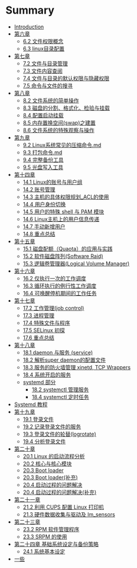 # Summary

* [Introduction](README.md)
* [第六章]()
    * [6.2 文件权限概念](6.2.md)
    * [6.3 linux目录配置](6.3.md)
* [第七章]()
    * [7.2 文件与目录管理](7.2.md)
    * [7.3 文件内容查阅](7.3.md)
    * [7.4 文件与目录的默认权限与隐藏权限](7.4.md)
    * [7.5 命令与文件的搜寻](7.5.md)
* [第八章]()
    * [8.2 文件系统的简单操作](8.2.md)
    * [8.3 磁盘的分割、格式化、检验与挂载](8.3.md)
    * [8.4 配置启动挂载](8.4.md)
    * [8.5 内存置换空间(swap)之建置](8.5.md)
    * [8.6 文件系统的特殊观察与操作](8.6.md)
* [第九章]()
    * [9.2 Linux系统常见的压缩命令.md](9.2.md)
    * [9.3 打包命令.md](9.3.md)
    * [9.4 完整备份工具](9.4.md)
    * [9.5 光盘写入工具](9.5.md)
* [第十四章]()
    * [14.1 Linux的账号与用户组](14.1.md)
    * [14.2 账号管理](14.2.md)
    * [14.3 主机的具体权限规划_ACL的使用](14.3.md)
    * [14.4 用户身份切换](14.4.md)
    * [14.5 用户的特殊 shell 与 PAM 模块](14.5.md)
    * [14.6 Linux主机上的用户信息传递](14.6.md)
    * [14.7 手动新增用户](14.7.md)
    * [14.8 重点总结](14.8.md)
* [第十五章]()
    * [15.1 磁盘配额（Quaota）的应用与实践](15.1.md)
    * [15.2 软件磁盘阵列(Software Raid)](15.2.md)
    * [15.3 逻辑卷管理器(Logical Volume Manager)](15.3.md)
* [第十六章]()
    * [16.2 仅执行一次的工作调度](16.2.md)
    * [16.3 循环执行的例行性工作调度](16.3.md)
    * [16.4 可唤醒停机期间的工作任务](16.4.md)
* [第十七章]()
    * [17.2 工作管理(job control)](17.2.md)
    * [17.3 进程管理](17.3.md)
    * [17.4 特殊文件与程序](17.4.md)
    * [17.5 SELinux 初探](17.5.md)
    * [17.6 重点总结](17.6.md)
* [第十八章]()
    * [18.1 daemon 与服务 (service)](18.1.md)
    * [18.2 解析super daemon的配置文件](18.2.md)
    * [18.3 服务的防火墙管理 xinetd, TCP Wrappers](18.3.md)
    * [18.4 系统开启的服务](18.4.md)
    * [systemd 部分]()
        * [18.2 systemctl 管理服务](systemd\18.2.md)
        * [18.4 systemctl 定时任务](systemd\18.4.md)
* [Systemd 教程](systemd\systemd入门.md)
* [第十九章]()
    * [19.1 登录文件]()
    * [19.2 记录登录文件的服务]()
    * [19.3 登录文件的轮替(logrotate)]()
    * [19.4 分析登录文件]()
* [第二十章]()
    * [20.1 Linux 的启动流程分析](20.1.md)
    * [20.2 核心与核心模块](20.2.md)
    * [20.3 Boot loader](20.3.md)
    * [20.3 Boot loader(补充)](20.3(补充).md)
    * [20.4 启动过程的问题解决](20.4.md)
    * [20.4 启动过程的问题解决(补充)](20.4(补充).md)
* [第二十一章]()
    * [21.2 利用 CUPS 配置 Linux 打印机](21.2.md)
    * [21.3 硬件数据收集与驱动及 lm_sensors](21.3.md)
* [第二十三章]()
    * [23.2 RPM 软件管理程序](23.2.md)
    * [23.3 SRPM 的使用](23.3.md)
* [第二十四章 基础系统设定与备份策略]()
    * [24.1 系统基本设定](24.1.md)
* [一些](something.md)



